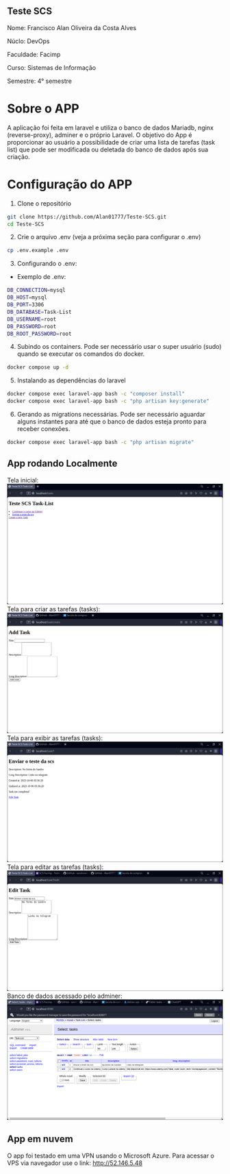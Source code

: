 ## Teste SCS
Nome: Francisco Alan Oliveira da Costa Alves

Núclo: DevOps

Faculdade: Facimp

Curso: Sistemas de Informação

Semestre: 4° semestre

# Sobre o APP
A aplicação foi feita em laravel e utiliza o banco de dados Mariadb, nginx (reverse-proxy), adminer e o próprio Laravel. O objetivo do App é proporcionar ao usuário a possibilidade de criar uma lista de tarefas (task list) que pode ser modificada ou deletada do banco de dados após sua criação.

# Configuração do APP
1. Clone o repositório
```bash
git clone https://github.com/Alan01777/Teste-SCS.git
cd Teste-SCS
```

2. Crie o arquivo .env (veja a próxima seção para configurar o .env)
```bash
cp .env.example .env
```

3. Configurando o .env:
- Exemplo de .env:
```bash
DB_CONNECTION=mysql
DB_HOST=mysql
DB_PORT=3306
DB_DATABASE=Task-List
DB_USERNAME=root
DB_PASSWORD=root
DB_ROOT_PASSWORD=root
```

4. Subindo os containers. Pode ser necessário usar o super usuário (sudo) quando se executar os comandos do docker.
```bash
docker compose up -d
```

5. Instalando as dependências do laravel
```bash
docker compose exec laravel-app bash -c "composer install"
docker compose exec laravel-app bash -c "php artisan key:generate"
```

6. Gerando as migrations necessárias. Pode ser necessário aguardar alguns instantes para até que o banco de dados esteja pronto para receber conexões.
```bash
docker compose exec laravel-app bash -c "php artisan migrate"

```
## App rodando Localmente
Tela inicial:
![image](.assets/markdown-img/index.png)
Tela para criar as tarefas (tasks):
![image](.assets/markdown-img/create-task.png)
Tela para exibir as tarefas (tasks):
![image](.assets/markdown-img/show-task.png)
Tela para editar as tarefas (tasks):
![image](.assets/markdown-img/edit-task.png)
Banco de dados acessado pelo adminer:
![image](.assets/markdown-img/db.png)

## App em nuvem
O app foi testado em uma VPN usando o Microsoft Azure. Para acessar o VPS via navegador use o link:
http://52.146.5.48
